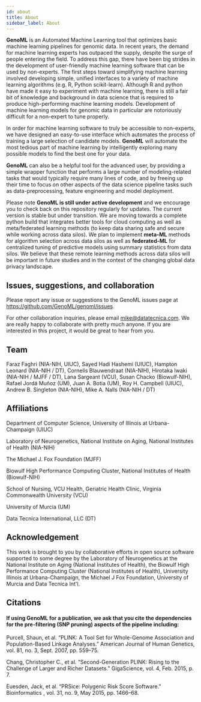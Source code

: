 ```yaml
---
id: about
title: About 
sidebar_label: About 
---
```


**GenoML** is an Automated Machine Learning tool that optimizes basic machine learning pipelines for genomic data. In recent years, the demand for machine learning experts has outpaced the supply, despite the surge of people entering the field. To address this gap, there have been big strides in the development of user-friendly machine learning software that can be used by non-experts. The first steps toward simplifying machine learning involved developing simple, unified interfaces to a variety of machine learning algorithms (e.g. R, Python scikit-learn). Although R and python have made it easy to experiment with machine learning, there is still a fair bit of knowledge and background in data science that is required to produce high-performing machine learning models. Development of machine learning models for genomic data in particular are notoriously difficult for a non-expert to tune properly. 

In order for machine learning software to truly be accessible to non-experts, we have designed an easy-to-use interface which automates the process of training a large selection of candidate models. **GenoML** will automate the most tedious part of machine learning by intelligently exploring many possible models to find the best one for your data.

**GenoML** can also be a helpful tool for the advanced user, by providing a simple wrapper function that performs a large number of modeling-related tasks that would typically require many lines of code, and by freeing up their time to focus on other aspects of the data science pipeline tasks such as data-preprocessing, feature engineering and model deployment.

Please note **GenoML is still under active development** and we encourage you to check back on this repository regularly for updates. The current version is stable but under transition. We are moving towards a complete python build that integrates better tools for cloud computing as well as meta/federated learning methods (to keep data sharing safe and secure while working across data silos). We plan to implement **meta-ML** methods for algorithm selection across data silos as well as **federated-ML** for centralized tuning of predictive models using summary statistics from data silos. We believe that these remote learning methods across data silos will be important in future studies and in the context of the changing global data privacy landscape.

## Issues, suggestions, and collaboration

Please report any issue or suggestions to the GenoML issues page at https://github.com/GenoML/genoml/issues.

For other collaboration inquiries, please email mike@datatecnica.com. We are really happy to collaborate with pretty much anyone. If you are interested in this project, it would be great to hear from you.

## Team

Faraz Faghri (NIA-NIH, UIUC), Sayed Hadi Hashemi (UIUC), Hampton Leonard (NIA-NIH / DT), Cornelis Blauwendraat (NIA-NIH), Hirotaka Iwaki (NIA-NIH / MJFF / DT), Lana Sargeant (VCU), Susan Chacko (Biowulf-NIH), Rafael Jordá Muñoz (UM), Juan A. Botia (UM), Roy H. Campbell (UIUC), Andrew B. Singleton (NIA-NIH), Mike A. Nalls (NIA-NIH / DT)

## Affiliations

Department of Computer Science, University of Illinois at Urbana-Champaign (UIUC)

Laboratory of Neurogenetics, National Institute on Aging, National Institutes of Health (NIA-NIH)

The Michael J. Fox Foundation (MJFF)

Biowulf High Performance Computing Cluster, National Institutes of Health (Biowulf-NIH)

School of Nursing, VCU Health, Geriatric Health Clinic, Virginia Commonwealth University (VCU) 

University of Murcia (UM)

Data Tecnica International, LLC (DT)

## Acknowledgement

This work is brought to you by collaborative efforts in open source software supported to some degree by the Laboratory of Neurogenetics at the National Institute on Aging (National Institutes of Health), the Biowulf High Performance Computing Cluster (National Institutes of Health), University Illinois at Urbana-Champaign, the Michael J Fox Foundation, University of Murcia and Data Tecnica Int'l.

## Citations

#### If using GenoML for a publication, we ask that you cite the dependencies for the pre-filtering (SNP pruning) aspects of the pipeline including:

Purcell, Shaun, et al. “PLINK: A Tool Set for Whole-Genome Association and Population-Based Linkage Analyses.” American Journal of Human Genetics, vol. 81, no. 3, Sept. 2007, pp. 559–75.

Chang, Christopher C., et al. “Second-Generation PLINK: Rising to the Challenge of Larger and Richer Datasets.” GigaScience, vol. 4, Feb. 2015, p. 7.

Euesden, Jack, et al. “PRSice: Polygenic Risk Score Software.” Bioinformatics , vol. 31, no. 9, May 2015, pp. 1466–68.

